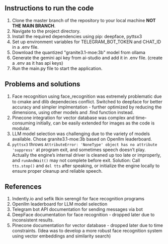 ## Instructions to run the code
1. Clone the master branch of the repository to your local machine **NOT THE MAIN BRANCH**.
2. Navigate to the project directory.
3. Install the required dependencies using pip: deepface, pyttsx3
4. Set up environment variables for TELEGRAM_BOT_TOKEN and CHAT_ID in a .env file.
5. Download the quantized "granite3.1-moe:3b" model from ollama
6. Generate the gemini api key from ai-studio and add it in .env file. (create a .env as it has api keys)
7. Run the main.py file to start the application.

## Problems and solutions
1. Face recognition using face_recognition was extremely problematic due to cmake and dlib dependecies conflict. Switched to deepface for better accuracy and simpler implmentation - further optimized by reducing the dimensions, using other models and .find function instead.
2. Pinecone integration for vector database was complex and time-consuming initially, can be easily extended for images as the code is modular.
3. LLM model selection was challenging due to the variety of models available. Chose granite3.1-moe:3b based on Openllm leaderboard.
4. `pyttsx3` throws `AttributeError: 'NoneType' object has no attribute 'suppress'` at program exit, and sometimes speech doesn’t play. Actually the engine’s internal driver is cleaned up too late or improperly, and `runAndWait()` may not complete before exit. Solution: Call `tts.stop()` and `del tts` after speaking, or initialize the engine locally to ensure proper cleanup and reliable speech.


## References 

1. Indently.io and sefik llkin serengil for face recognition programs
2. Openllm leaderboard for LLM model selection
3. Telegram bot API documentation for sending messages via bot
4. DeepFace documentation for face recognition - dropped later due to inconsistent results.
5. Pinecone documentation for vector database - dropped later due to time constraints. (Idea was to develop a more robust face recognition system using vector embeddings and similarity search)
